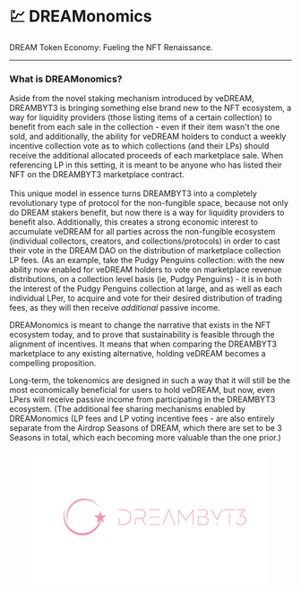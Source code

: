 # 💹 DREAMonomics

DREAM Token Economy: Fueling the NFT Renaissance.&#x20;

***

### What is DREAMonomics?

Aside from the novel staking mechanism introduced by veDREAM, DREAMBYT3 is bringing something else brand new to the NFT ecosystem, a way for liquidity providers (those listing items of a certain collection) to benefit from each sale in the collection - even if their item wasn't the one sold, and additionally, the ability for veDREAM holders to conduct a weekly incentive collection vote as to which collections (and their LPs) should receive the additional allocated proceeds of each marketplace sale. When referencing LP in this setting, it is meant to be anyone who has listed their NFT on the DREAMBYT3 marketplace contract. \
\
This unique model in essence turns DREAMBYT3 into a completely revolutionary type of protocol for the non-fungible space, because not only do DREAM stakers benefit, but now there is a way for liquidity providers to benefit also. Additionally, this creates a strong economic interest to accumulate veDREAM for all parties across the non-fungible ecosystem (individual collectors, creators, and collections/protocols) in order to cast their vote in the DREAM DAO on the distribution of marketplace collection LP fees. (As an example, take the Pudgy Penguins collection: with the new ability now enabled for veDREAM holders to vote on marketplace revenue distributions, on a collection level basis (ie, Pudgy Penguins) - it is in both the interest of the Pudgy Penguins collection at large, and as well as each individual LPer, to acquire and vote for their desired distribution of trading fees, as they will then receive _additional_ passive income.&#x20;

DREAMonomics is meant to change the narrative that exists in the NFT ecosystem today, and to prove that sustainability is feasible through the alignment of incentives. It means that when comparing the DREAMBYT3 marketplace to any existing alternative, holding veDREAM becomes a compelling proposition.&#x20;

Long-term, the tokenomics are designed in such a way that it will still be the most economically beneficial for users to hold veDREAM, but now, even LPers will receive passive income from participating in the DREAMBYT3 ecosystem. (The additional fee sharing mechanisms enabled by DREAMonomics (LP fees and LP voting incentive fees - are also entirely separate from the Airdrop Seasons of DREAM, which there are set to be 3 Seasons in total, which each becoming more valuable than the one prior.)

<figure><img src="../.gitbook/assets/1600 x 900_DreamByt3 (2).png" alt=""><figcaption></figcaption></figure>
